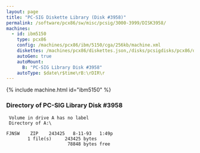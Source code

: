 ```yaml
---
layout: page
title: "PC-SIG Diskette Library (Disk #3958)"
permalink: /software/pcx86/sw/misc/pcsig/3000-3999/DISK3958/
machines:
  - id: ibm5150
    type: pcx86
    config: /machines/pcx86/ibm/5150/cga/256kb/machine.xml
    diskettes: /machines/pcx86/diskettes.json,/disks/pcsigdisks/pcx86/diskettes.json
    autoGen: true
    autoMount:
      B: "PC-SIG Library Disk #3958"
    autoType: $date\r$time\rB:\rDIR\r
---
```


{% include machine.html id="ibm5150" %}

### Directory of PC-SIG Library Disk #3958

     Volume in drive A has no label
     Directory of A:\

    FJNSW    ZIP    243425   8-11-93   1:49p
            1 file(s)     243425 bytes
                           78848 bytes free
